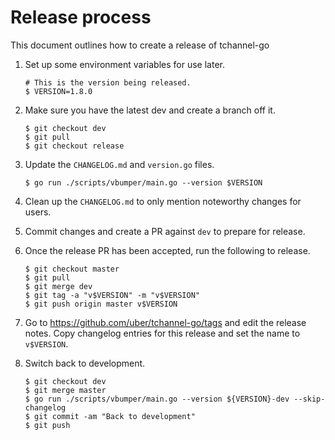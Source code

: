 Release process
===============

This document outlines how to create a release of tchannel-go

1.  Set up some environment variables for use later.

    ```
    # This is the version being released.
    $ VERSION=1.8.0
    ```

2.  Make sure you have the latest dev and create a branch off it.

    ```
    $ git checkout dev
    $ git pull
    $ git checkout release
    ```

3.  Update the `CHANGELOG.md` and `version.go` files.

    ```
    $ go run ./scripts/vbumper/main.go --version $VERSION
    ```

4.  Clean up the `CHANGELOG.md` to only mention noteworthy changes for users.

5.  Commit changes and create a PR against `dev` to prepare for release.

6.  Once the release PR has been accepted, run the following to release.

    ```
    $ git checkout master
    $ git pull
    $ git merge dev
    $ git tag -a "v$VERSION" -m "v$VERSION"
    $ git push origin master v$VERSION
    ```

7.  Go to <https://github.com/uber/tchannel-go/tags> and edit the release notes.
    Copy changelog entries for this release and set the name to `v$VERSION`.

8.  Switch back to development.

    ```
    $ git checkout dev
    $ git merge master
    $ go run ./scripts/vbumper/main.go --version ${VERSION}-dev --skip-changelog
    $ git commit -am "Back to development"
    $ git push
    ```
